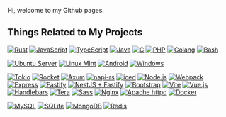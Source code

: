 Hi, welcome to my Github pages.

## Things Related to My Projects

[![Rust](https://img.shields.io/badge/Rust-My%20Favorite-%23EEFF41?logo=rust&style=flat-square)](https://www.rust-lang.org/)
[![JavaScript](https://img.shields.io/badge/JavaScript-Love%20and%20Hate-%23FFD180?logo=javascript&style=flat-square)](https://developer.mozilla.org/docs/Web/JavaScript)
[![TypeScript](https://img.shields.io/badge/TypeScript-Prefer%20It%20Over%20JavaScript-%2384FFFF?logo=typescript&style=flat-square)](https://www.typescriptlang.org/)
[![Java](https://img.shields.io/badge/Java-My%20Enlightener-%23E91E63?logo=java&style=flat-square)](https://www.java.com/)
[![C](https://img.shields.io/badge/C-Very%20Fast-%234E342E?logo=c&style=flat-square)](https://cppreference.com/)
[![PHP](https://img.shields.io/badge/PHP-I%20Like%20It%20but%20Seldom%20Use%20It%20Nowadays-%23304FFE?logo=php&style=flat-square)](https://www.php.net/)
[![Golang](https://img.shields.io/badge/Golang-Still%20Learning%20It-%23B3E5FC?logo=go&style=flat-square)](https://go.dev/)
[![Bash](https://img.shields.io/badge/Bash-At%20My%20Fingertips-%23EEEEEE?logo=gnu&style=flat-square)](https://www.gnu.org/software/bash/)

[![Ubuntu Server](https://img.shields.io/badge/Ubuntu%20server-My%20Server's%20OS-%23FF7043?logo=ubuntu&style=flat-square)](https://ubuntu.com/)
[![Linux Mint](https://img.shields.io/badge/Linux%20Mint-My%20PC's%20OS-%2381C784?logo=linux%20mint&style=flat-square)](https://linuxmint.com/)
[![Android](https://img.shields.io/badge/Android-My%20Phone's%20OS-%232E7D32?logo=android&style=flat-square)](https://www.android.com/)
[![Windows](https://img.shields.io/badge/Windows-Have%20No%20Choice%20But%20to%20Use%20in%20Certain%20Situations-%2300BCD4?logo=windows&style=flat-square)](https://www.microsoft.com/windows/)

[![Tokio](https://img.shields.io/badge/Tokio-The%20Most%20Popular%20Asynchronous%20Runtime%20for%20Rust-%23FFEA00?logo=tokio&style=flat-square)](https://rocket.rs/)
[![Rocket](https://img.shields.io/badge/Rocket-A%20Web%20Framworks%20with%20Nice%20DX-%23D81B60?style=flat-square)](https://rocket.rs/)
[![Axum](https://img.shields.io/badge/Axum-One%20of%20the%20Best%20Rust%20Web%20Frameworks,%20Still%20Learning%20It-%23FF8A80?style=flat-square)](https://github.com/tokio-rs/axum)
[![napi-rs](https://img.shields.io/badge/napi--rs-Use%20Rust%20Programs%20in%20JavaScript-%23263238?style=flat-square)](https://napi.rs/)
[![iced](https://img.shields.io/badge/Iced-GUI%20Library%20for%20Rust-%23039BE5?logo=iced&style=flat-square)](https://github.com/iced-rs/iced)
[![Node.js](https://img.shields.io/badge/Node.js-A%20Popular%20JavaScript%20Runtime-%232E7D32?logo=node.js&style=flat-square)](https://nodejs.org/)
[![Webpack](https://img.shields.io/badge/Webpack-Make%20JavaScript%20Program%20Which%20Can%20Be%20Run%20on%20Web%20Browsers-%231976D2?logo=webpack&style=flat-square)](https://webpack.js.org/)
[![Express](https://img.shields.io/badge/Express-One%20of%20the%20Best%20JavaScript%20Web%20Frameworks%20but%20Old-%23F9FBE7?logo=express&style=flat-square)](https://expressjs.com/)
[![Fastify](https://img.shields.io/badge/Fastify-One%20of%20the%20Best%20JavaScript%20Web%20Frameworks-%23607D8B?logo=fastify&style=flat-square)](https://www.fastify.io/)
[![NestJS + Fastify](https://img.shields.io/badge/NestJS%20+%20Fastify-A%20Web%20Framework%20for%20Large--Scale%20Projects-%23EF5350?logo=nestjs&style=flat-square)](https://nestjs.com/)
[![Bootstrap](https://img.shields.io/badge/Bootstrap-Quickly%20Make%20UI%20for%20Webpages-%23EA80FC?logo=bootstrap&style=flat-square)](https://getbootstrap.com/)
[![Vite](https://img.shields.io/badge/Vite-A%20Modern%20Front--end%20Development%20Tool-%2342A5F5?logo=vite&style=flat-square)](https://vitejs.dev/)
[![Vue.js](https://img.shields.io/badge/Vue.js-A%20Flexible%20Front--End%20Web%20Framework-%2300796B?logo=vue.js&style=flat-square)](https://vuejs.org/)
[![Handlebars](https://img.shields.io/badge/Handlebars-A%20Template%20Engine-%23FF6D00?logo=handlebars.js&style=flat-square)](https://handlebarsjs.com/)
[![Tera](https://img.shields.io/badge/Tera-A%20Template%20Engine-%23EF5350?style=flat-square)](https://tera.netlify.app/)
[![Sass](https://img.shields.io/badge/Sass-A%20CSS%20Preprocessor-%23EF5350?logo=sass&style=flat-square)](https://sass-lang.com/)
[![Nginx](https://img.shields.io/badge/Nginx-A%20Web%20Server,%20Reverse%20Proxy%20Server-%23558B2F?logo=nginx&style=flat-square)](https://www.nginx.com/)
[![Apache httpd](https://img.shields.io/badge/Apache%20httpd-A%20Web%20Server-%23FF5252?logo=apache&style=flat-square)](https://httpd.apache.org/)
[![Docker](https://img.shields.io/badge/Docker-An%20Application%20Containerization%20Platform-%23536DFE?logo=docker&style=flat-square)](https://www.docker.com/)

[![MySQL](https://img.shields.io/badge/MySQL-RDBMS-%23FFB74D?logo=mysql&style=flat-square)](https://www.mysql.com/)
[![SQLite](https://img.shields.io/badge/SQLite-RDBMS-%2300BFA5?logo=sqlite&style=flat-square)](https://sqlite.org/index.html)
[![MongoDB](https://img.shields.io/badge/MongoDB-NoSQL%20Document--Oriented%20Database-%2300E676?logo=mongodb&style=flat-square)](https://www.mongodb.com/)
[![Redis](https://img.shields.io/badge/Redis-In--Memory%20Data%20Store-%23D50000?logo=redis&style=flat-square)](https://redis.io/)

<!--START_SECTION:waka-->
<!--END_SECTION:waka-->
